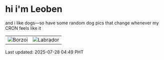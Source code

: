 # hi i'm Leoben

and i like dogs—so have some random dog pics that change whenever my CRON feels like it

|  |  |
|--------|----------|
| ![Borzoi](https://random-dog-vercel.vercel.app/api/random-borzoi?v=1753649376) | ![Labrador](https://random-dog-vercel.vercel.app/api/random-labrador?v=1753649376) |

Last updated: 2025-07-28 04:49 PHT
